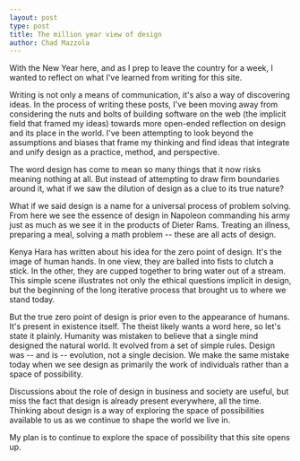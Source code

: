 ```yaml
---
layout: post
type: post
title: The million year view of design
author: Chad Mazzola
---
```


With the New Year here, and as I prep to leave the country for a week, I wanted to reflect on what I've learned from writing for this site.

Writing is not only a means of communication, it's also a way of discovering ideas. In the process of writing these posts, I've been moving away from considering the nuts and bolts of building software on the web (the implicit field that framed my ideas) towards more open-ended reflection on design and its place in the world. I've been attempting to look beyond the assumptions and biases that frame my thinking and find ideas that integrate and unify design as a practice, method, and perspective.

The word design has come to mean so many things that it now risks meaning nothing at all. But instead of attempting to draw firm boundaries around it, what if we saw the dilution of design as a clue to its true nature?

What if we said design is a name for a universal process of problem solving. From here we see the essence of design in Napoleon commanding his army just as much as we see it in the products of Dieter Rams. Treating an illness, preparing a meal, solving a math problem -- these are all acts of design.

Kenya Hara has written about his idea for the zero point of design. It's the image of human hands. In one view, they are balled into fists to clutch a stick. In the other, they are cupped together to bring water out of a stream. This simple scene illustrates not only the ethical questions implicit in design, but the beginning of the long iterative process that brought us to where we stand today.

But the true zero point of design is prior even to the appearance of humans. It's present in existence itself. The theist likely wants a word here, so let's state it plainly. Humanity was mistaken to believe that a single mind designed the natural world. It evolved from a set of simple rules. Design was -- and is -- evolution, not a single decision. We make the same mistake today when we see design as primarily the work of individuals rather than a space of possibility. 

Discussions about the role of design in business and society are useful, but miss the fact that design is already present everywhere, all the time. Thinking about design is a way of exploring the space of possibilities available to us as we continue to shape the world we live in.

My plan is to continue to explore the space of possibility that this site opens up.
